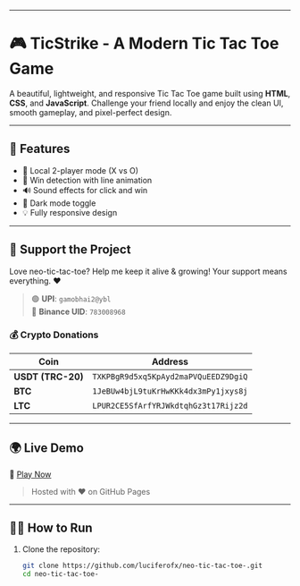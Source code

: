 
---
# 🎮 TicStrike - A Modern Tic Tac Toe Game

A beautiful, lightweight, and responsive Tic Tac Toe game built using **HTML**, **CSS**, and **JavaScript**. Challenge your friend locally and enjoy the clean UI, smooth gameplay, and pixel-perfect design.

---
## 🚀 Features

- 🎯 Local 2-player mode (X vs O)
- 🧠 Win detection with line animation
- 🔊 Sound effects for click and win
- 🌙 Dark mode toggle
- 💡 Fully responsive design


---
## 🙏 Support the Project

Love neo-tic-tac-toe? Help me keep it alive & growing! Your support means everything. ❤️

> 🟢 **UPI**: `gamobhai2@ybl`  
> 🧾 **Binance UID**: `783008968`

### 💰 Crypto Donations

| Coin | Address |
|------|---------|
| **USDT (TRC-20)** | `TXKPBgR9d5xq5KpAyd2maPVQuEEDZ9DgiQ` |
| **BTC** | `1JeBUw4bjL9tuKrHwKKk4dx3mPy1jxys8j` |
| **LTC** | `LPUR2CE5SfArfYRJWkdtqhGz3t17Rijz2d` |


---

## 🌍 Live Demo

🔗 [Play Now](https://luciferofx.github.io/neo-tic-tac-toe-/)  
> Hosted with ❤️ on GitHub Pages

---

## 🧑‍💻 How to Run

1. Clone the repository:
   ```bash
   git clone https://github.com/luciferofx/neo-tic-tac-toe-.git
   cd neo-tic-tac-toe-
